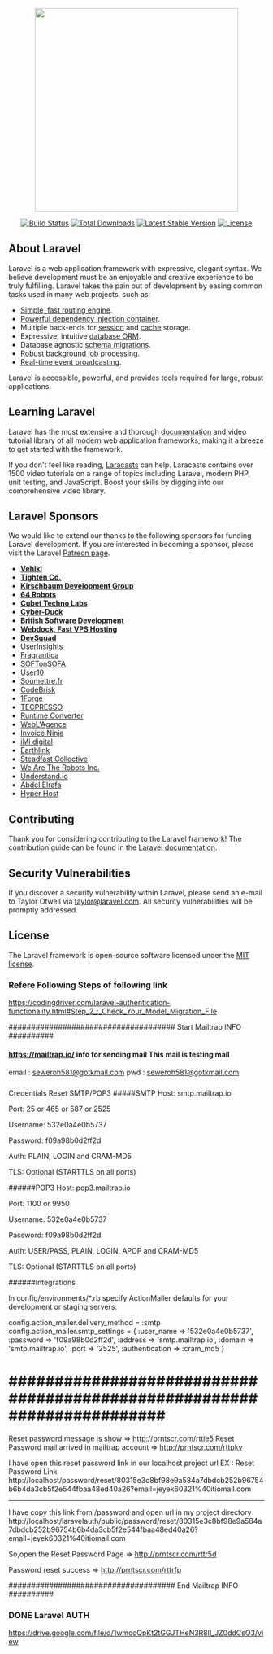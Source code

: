 <p align="center"><img src="https://res.cloudinary.com/dtfbvvkyp/image/upload/v1566331377/laravel-logolockup-cmyk-red.svg" width="400"></p>

<p align="center">
<a href="https://travis-ci.org/laravel/framework"><img src="https://travis-ci.org/laravel/framework.svg" alt="Build Status"></a>
<a href="https://packagist.org/packages/laravel/framework"><img src="https://poser.pugx.org/laravel/framework/d/total.svg" alt="Total Downloads"></a>
<a href="https://packagist.org/packages/laravel/framework"><img src="https://poser.pugx.org/laravel/framework/v/stable.svg" alt="Latest Stable Version"></a>
<a href="https://packagist.org/packages/laravel/framework"><img src="https://poser.pugx.org/laravel/framework/license.svg" alt="License"></a>
</p>

## About Laravel

Laravel is a web application framework with expressive, elegant syntax. We believe development must be an enjoyable and creative experience to be truly fulfilling. Laravel takes the pain out of development by easing common tasks used in many web projects, such as:

- [Simple, fast routing engine](https://laravel.com/docs/routing).
- [Powerful dependency injection container](https://laravel.com/docs/container).
- Multiple back-ends for [session](https://laravel.com/docs/session) and [cache](https://laravel.com/docs/cache) storage.
- Expressive, intuitive [database ORM](https://laravel.com/docs/eloquent).
- Database agnostic [schema migrations](https://laravel.com/docs/migrations).
- [Robust background job processing](https://laravel.com/docs/queues).
- [Real-time event broadcasting](https://laravel.com/docs/broadcasting).

Laravel is accessible, powerful, and provides tools required for large, robust applications.

## Learning Laravel

Laravel has the most extensive and thorough [documentation](https://laravel.com/docs) and video tutorial library of all modern web application frameworks, making it a breeze to get started with the framework.

If you don't feel like reading, [Laracasts](https://laracasts.com) can help. Laracasts contains over 1500 video tutorials on a range of topics including Laravel, modern PHP, unit testing, and JavaScript. Boost your skills by digging into our comprehensive video library.

## Laravel Sponsors

We would like to extend our thanks to the following sponsors for funding Laravel development. If you are interested in becoming a sponsor, please visit the Laravel [Patreon page](https://patreon.com/taylorotwell).

- **[Vehikl](https://vehikl.com/)**
- **[Tighten Co.](https://tighten.co)**
- **[Kirschbaum Development Group](https://kirschbaumdevelopment.com)**
- **[64 Robots](https://64robots.com)**
- **[Cubet Techno Labs](https://cubettech.com)**
- **[Cyber-Duck](https://cyber-duck.co.uk)**
- **[British Software Development](https://www.britishsoftware.co)**
- **[Webdock, Fast VPS Hosting](https://www.webdock.io/en)**
- **[DevSquad](https://devsquad.com)**
- [UserInsights](https://userinsights.com)
- [Fragrantica](https://www.fragrantica.com)
- [SOFTonSOFA](https://softonsofa.com/)
- [User10](https://user10.com)
- [Soumettre.fr](https://soumettre.fr/)
- [CodeBrisk](https://codebrisk.com)
- [1Forge](https://1forge.com)
- [TECPRESSO](https://tecpresso.co.jp/)
- [Runtime Converter](http://runtimeconverter.com/)
- [WebL'Agence](https://weblagence.com/)
- [Invoice Ninja](https://www.invoiceninja.com)
- [iMi digital](https://www.imi-digital.de/)
- [Earthlink](https://www.earthlink.ro/)
- [Steadfast Collective](https://steadfastcollective.com/)
- [We Are The Robots Inc.](https://watr.mx/)
- [Understand.io](https://www.understand.io/)
- [Abdel Elrafa](https://abdelelrafa.com)
- [Hyper Host](https://hyper.host)

## Contributing

Thank you for considering contributing to the Laravel framework! The contribution guide can be found in the [Laravel documentation](https://laravel.com/docs/contributions).

## Security Vulnerabilities

If you discover a security vulnerability within Laravel, please send an e-mail to Taylor Otwell via [taylor@laravel.com](mailto:taylor@laravel.com). All security vulnerabilities will be promptly addressed.

## License

The Laravel framework is open-source software licensed under the [MIT license](https://opensource.org/licenses/MIT).


### Refere Following Steps of following link
https://codingdriver.com/laravel-authentication-functionality.html#Step_2_:_Check_Your_Model_Migration_File

##################################### Start Mailtrap INFO ##########
#### https://mailtrap.io/ info for sending mail This mail is testing mail
email : seweroh581@gotkmail.com
pwd : seweroh581@gotkmail.com

#####
Credentials   Reset SMTP/POP3
#####SMTP
Host:	smtp.mailtrap.io

Port:	25 or 465 or 587 or 2525

Username:	532e0a4e0b5737

Password:	f09a98b0d2ff2d

Auth:	PLAIN, LOGIN and CRAM-MD5

TLS:	Optional (STARTTLS on all ports)

######POP3
Host:	pop3.mailtrap.io

Port:	1100 or 9950

Username:	532e0a4e0b5737

Password:	f09a98b0d2ff2d

Auth:	USER/PASS, PLAIN, LOGIN, APOP and CRAM-MD5

TLS:	Optional (STARTTLS on all ports)

######Integrations

In config/environments/*.rb specify ActionMailer defaults for your development or staging servers:

config.action_mailer.delivery_method = :smtp
config.action_mailer.smtp_settings = {
  :user_name => '532e0a4e0b5737',
  :password => 'f09a98b0d2ff2d',
  :address => 'smtp.mailtrap.io',
  :domain => 'smtp.mailtrap.io',
  :port => '2525',
  :authentication => :cram_md5
}

#######################################################################
=======
Reset password message is show  => http://prntscr.com/rttie5
Reset Password mail arrived in mailtrap account => http://prntscr.com/rttpkv

I have open this reset password link in our localhost project url
EX :
  Reset Password Link 
  http://localhost/password/reset/80315e3c8bf98e9a584a7dbdcb252b96754b6b4da3cb5f2e544fbaa48ed40a26?email=jeyek60321%40itiomail.com

  ---------------
  I have copy this link from /password and open url in my project directory
  http://localhost/laravelauth/public/password/reset/80315e3c8bf98e9a584a7dbdcb252b96754b6b4da3cb5f2e544fbaa48ed40a26?email=jeyek60321%40itiomail.com

  So,open the Reset Password Page => http://prntscr.com/rttr5d
  
  Password reset success => http://prntscr.com/rttrfp

##################################### End Mailtrap INFO ##########

### DONE Laravel AUTH 
https://drive.google.com/file/d/1wmocQpKt2tGGJTHeN3R8lI_JZ0ddCsO3/view